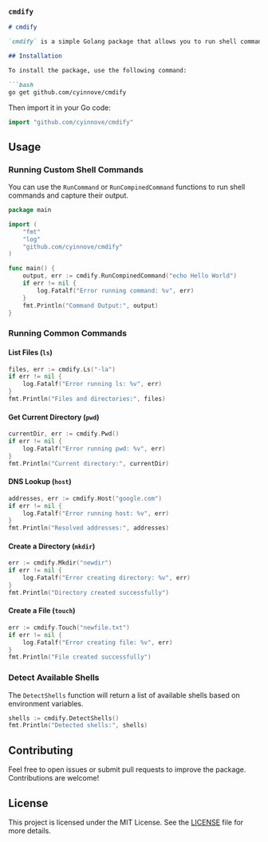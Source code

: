 ### `cmdify`

```markdown
# cmdify

`cmdify` is a simple Golang package that allows you to run shell commands, detect available shells, and execute common Linux commands programmatically in your Go applications. It provides utility functions for commonly used commands such as `ls`, `pwd`, `host`, `mkdir`, `touch`, and more.

## Installation

To install the package, use the following command:

```bash
go get github.com/cyinnove/cmdify
```

Then import it in your Go code:

```go
import "github.com/cyinnove/cmdify"
```

## Usage

### Running Custom Shell Commands

You can use the `RunCommand` or `RunCompinedCommand` functions to run shell commands and capture their output.

```go
package main

import (
    "fmt"
    "log"
    "github.com/cyinnove/cmdify"
)

func main() {
    output, err := cmdify.RunCompinedCommand("echo Hello World")
    if err != nil {
        log.Fatalf("Error running command: %v", err)
    }
    fmt.Println("Command Output:", output)
}
```

### Running Common Commands

#### List Files (`ls`)

```go
files, err := cmdify.Ls("-la")
if err != nil {
    log.Fatalf("Error running ls: %v", err)
}
fmt.Println("Files and directories:", files)
```

#### Get Current Directory (`pwd`)

```go
currentDir, err := cmdify.Pwd()
if err != nil {
    log.Fatalf("Error running pwd: %v", err)
}
fmt.Println("Current directory:", currentDir)
```

#### DNS Lookup (`host`)

```go
addresses, err := cmdify.Host("google.com")
if err != nil {
    log.Fatalf("Error running host: %v", err)
}
fmt.Println("Resolved addresses:", addresses)
```

#### Create a Directory (`mkdir`)

```go
err := cmdify.Mkdir("newdir")
if err != nil {
    log.Fatalf("Error creating directory: %v", err)
}
fmt.Println("Directory created successfully")
```

#### Create a File (`touch`)

```go
err := cmdify.Touch("newfile.txt")
if err != nil {
    log.Fatalf("Error creating file: %v", err)
}
fmt.Println("File created successfully")
```

### Detect Available Shells

The `DetectShells` function will return a list of available shells based on environment variables.

```go
shells := cmdify.DetectShells()
fmt.Println("Detected shells:", shells)
```



## Contributing

Feel free to open issues or submit pull requests to improve the package. Contributions are welcome!

## License

This project is licensed under the MIT License. See the [LICENSE](LICENSE) file for more details.
